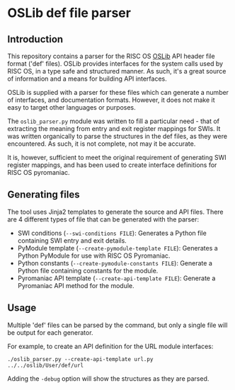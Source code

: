 # OSLib def file parser

## Introduction

This repository contains a parser for the RISC OS [OSLib](http://ro-oslib.sourceforge.net/) API header file format ('def' files).
OSLib provides interfaces for the system calls used by RISC OS, in a type safe and structured manner.
As such, it's a great source of information and a means for building API interfaces.

OSLib is supplied with a parser for these files which can generate a number of interfaces, and documentation formats.
However, it does not make it easy to target other languages or purposes.

The `oslib_parser.py` module was written to fill a particular need - that of extracting the meaning from entry and exit register mappings for SWIs.
It was written organically to parse the structures in the def files, as they were encountered.
As such, it is not complete, not may it be accurate.

It is, however, sufficient to meet the original requirement of generating SWI register mappings, and has been used to create interface definitions for RISC OS pyromaniac.

## Generating files

The tool uses Jinja2 templates to generate the source and API files.
There are 4 different types of file that can be generated with the parser:

* SWI conditions (`--swi-conditions FILE`): Generates a Python file containing SWI entry and exit details.
* PyModule template (`--create-pymodule-template FILE`): Generates a Python PyModule for use with RISC OS Pyromaniac.
* Python constants (`--create-pymodule-constants FILE`): Generate a Python file containing constants for the module.
* Pyromaniac API template (`--create-api-template FILE`): Generate a Pyromaniac API method for the module.

## Usage

Multiple 'def' files can be parsed by the command, but only a single file will be output for each generator.

For example, to create an API definition for the URL module interfaces:

```
./oslib_parser.py --create-api-template url.py ../../oslib/User/def/url
```

Adding the `-debug` option will show the structures as they are parsed.
